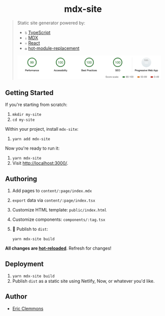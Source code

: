 <h1 align="center">mdx-site</h1>

> Static site generator powered by:
>
> - `ʦ` [TypeScript][ts]
> - `↓` [MDX][mdx]
> - `⚛`️ [React][react]
> - `♻` [hot-module-replacement][hmr]
>
> ![lighthouse score](lighthouse.png)

## Getting Started

If you're starting from scratch:

1. `mkdir my-site`
1. `cd my-site`

Within your project, install `mdx-site`:

1. `yarn add mdx-site`

Now you're ready to run it:

1. `yarn mdx-site`
1. Visit <http://localhost:3000/>.

## Authoring

1. Add pages to `content/:page/index.mdx`

1. `export` data via `content/:page/index.tsx`

1. Customize HTML template: `public/index.html`

1. Customize components: `components/:tag.tsx`

1. 🚀 Publish to `dist`:

   `yarn mdx-site build`

**All changes are [hot-reloaded][hmr]**. Refresh for changes!

## Deployment

1. `yarn mdx-site build`
1. Publish `dist` as a static site using Netlify, Now, or whatever you'd like.

## Author

- [Eric Clemmons](ericclemmons.com)

[hmr]: https://github.com/sidorares/hot-module-replacement
[mdx]: https://mdxjs.com/
[now]: https://zeit.co/now
[react]: https://reactjs.org/
[site]: https://ericclemmons.com/
[ts]: https://www.typescriptlang.org/
